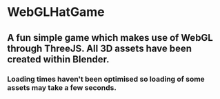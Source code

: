 # **WebGLHatGame**
## A fun simple game which makes use of WebGL through ThreeJS. All 3D assets have been created within Blender.
### Loading times haven't been optimised so loading of some assets may take a few seconds.
